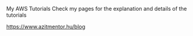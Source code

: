 My AWS Tutorials
Check my pages for the explanation and details of the tutorials

https://www.azitmentor.hu/blog

